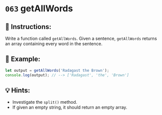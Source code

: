 # `063` getAllWords

## 📝 Instructions:

Write a function called `getAllWords`. Given a sentence, `getAllWords` returns an array containing every word in the sentence.

## 📎 Example:

```Javascript
let output = getAllWords('Radagast the Brown');
console.log(output); // --> ['Radagast', 'the', 'Brown']
```

## 💡 Hints:

+ Investigate the `split()` method.
+ If given an empty string, it should return an empty array.
